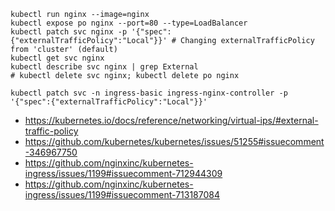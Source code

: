 ```
kubectl run nginx --image=nginx
kubectl expose po nginx --port=80 --type=LoadBalancer
kubectl patch svc nginx -p '{"spec":{"externalTrafficPolicy":"Local"}}' # Changing externalTrafficPolicy from 'cluster' (default)
kubectl get svc nginx
kubectl describe svc nginx | grep External
# kubectl delete svc nginx; kubectl delete po nginx
```

```
kubectl patch svc -n ingress-basic ingress-nginx-controller -p '{"spec":{"externalTrafficPolicy":"Local"}}'
```

- https://kubernetes.io/docs/reference/networking/virtual-ips/#external-traffic-policy
- https://github.com/kubernetes/kubernetes/issues/51255#issuecomment-346967750
- https://github.com/nginxinc/kubernetes-ingress/issues/1199#issuecomment-712944309
- https://github.com/nginxinc/kubernetes-ingress/issues/1199#issuecomment-713187084
